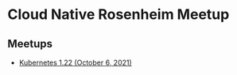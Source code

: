# Cloud Native Rosenheim Meetup

## Meetups

* [Kubernetes 1.22 (October 6, 2021)](meetups/kubernetes-1-22/README.md)
